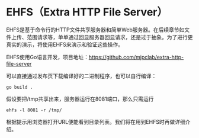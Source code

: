 # EHFS（Extra HTTP File Server）

EHFS是基于命令行的HTTP文件共享服务器和简单Web服务器。在后续章节如文件上传、范围请求等，单单通过回显服务器回显请求，还是过于抽象。为了进行更真实的演示，将使用EHFS来演示和验证这些操作。

EHFS使用Go语言开发，项目地址：<https://github.com/mjpclab/extra-http-file-server>

可以直接通过发布页下载编译好的二进制程序，也可以自行编译：

```shell
go build .
```

假设要把/tmp共享出来，服务器运行在8081端口，那么只需运行

```shell
ehfs -l 8081 -r /tmp/
```

根据提示用浏览器打开URL便能看到目录列表。我们将在用到EHFS时再做详细介绍。
